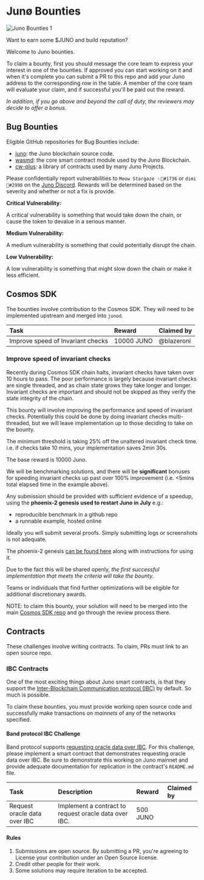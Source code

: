 # Junø Bounties

![Juno Bounties 1](https://user-images.githubusercontent.com/79812965/142215575-14f73bb6-cb9c-492c-92e5-47dde2d31133.png)

Want to earn some $JUNO and build reputation?

Welcome to Juno bounties.

To claim a bounty, first you should message the core team to express your interest in one of the bounties. If approved you can start working on it and when it's complete you can submit a PR to this repo and add your Juno address to the corresponding row in the table. A member of the core team will evaluate your claim, and if successful you'll be paid out the reward.

_In addition, if you go above and beyond the call of duty, the reviewers may decide to offer a bonus._

## Bug Bounties

Eligible GitHub repositories for Bug Bounties include:

- [juno](https://github.com/CosmosContracts/juno): the Juno blockchain source code.
- [wasmd](https://github.com/cosmwasm/wasmd): the core smart contract module used by the Juno Blockchain.
- [cw-plus](https://github.com/cosmwasm/cw-plus): a library of contracts used by many Juno Projects.

Please confidentially report vulnerabilities to `Meow Stargaze ✨🔭#1736` or `dimi 🦙#2998` on the [Juno Discord](https://discord.gg/QcWPfK4gJ2). Rewards will be determined based on the severity and whether or not a fix is provide.

**Critical Vulnerability:**

A critical vulnerability is something that would take down the chain, or cause the token to devalue in a serious manner.

**Medium Vulnerability:**

A medium vulnerability is something that could potentially disrupt the chain.

**Low Vulnerability:**

A low vulnerability is something that might slow down the chain or make it less efficient.

## Cosmos SDK

The bounties involve contribution to the Cosmos SDK. They will need to be implemented upstream and merged into `junod`.

| Task                              | Reward     | Claimed by |
|:----------------------------------|:-----------|------------|
| Improve speed of Invariant checks | 10000 JUNO | @blazeroni |

### Improve speed of invariant checks
Recently during Cosmos SDK chain halts, invariant checks have taken over 10 hours to pass. The poor performance is largely because invariant checks are single threaded, and as chain state grows they take longer and longer. Invariant checks are important and should not be skipped as they verify the state integrity of the chain.

This bounty will involve improving the performance and speed of invariant checks. Potentially this could be done by doing invariant checks multi-threaded, but we will leave implementation up to those deciding to take on the bounty.

The minimum threshold is taking 25% off the unaltered invariant check time. i.e. if checks take 10 mins, your implementation saves 2min 30s.

The base reward is 10000 Juno.

We will be benchmarking solutions, and there will be **significant** bonuses for speeding invariant checks up past over 100% improvement (i.e. <5mins total elapsed time in the example above).

Any submission should be provided with sufficient evidence of a speedup, using the **phoenix-2 genesis used to restart Juno in July** e.g.:
- reproducible benchmark in a github repo
- a runnable example, hosted online

Ideally you will submit several proofs. Simply submitting logs or screenshots is not adequate.

The phoenix-2 genesis [can be found here](https://github.com/CosmosContracts/incident-response/blob/main/28-July-22/genesis.md) along with instructions for using it.

Due to the fact this will be shared openly, _the first successful implementation that meets the criteria will take the bounty_.

Teams or individuals that find further optimizations will be eligible for additional discretionary awards.

NOTE: to claim this bounty, your solution will need to be merged into the main [Cosmos SDK repo](https://github.com/cosmos/cosmos-sdk) and go through the review process there.

## Contracts

These challenges involve writing contracts. To claim, PRs must link to an open source repo.

### IBC Contracts

One of the most exciting things about Juno smart contracts, is that they support the [Inter-Blockchain Communication protocol (IBC)](https://ibcprotocol.org/) by default. So much is possible.

To claim these bounties, you must provide working open source code and successfully make transactions on _mainnets_ of any of the networks specified.

#### Band protocol IBC Challenge

Band protocol supports [requesting oracle data over IBC](https://docs.bandchain.org/whitepaper/cosmos-ibc.html). For this challenge, please implement a smart contract that demonstrates requesting oracle data over IBC. Be sure to demonstrate this working on Juno mainnet and provide adequate documentation for replication in the contract's `README.md` file.

| Task                         | Description                                           | Reward   | Claimed by |
| :--------------------------- | :---------------------------------------------------- | :------- | :--------- |
| Request oracle data over IBC | Implement a contract to request oracle data over IBC. | 500 JUNO |            |

#### Rules

1. Submissions are open source. By submitting a PR, you're agreeing to License your contribution under an Open Source license.
2. Credit other people for their work.
3. Some solutions may require iteration to be accepted.
